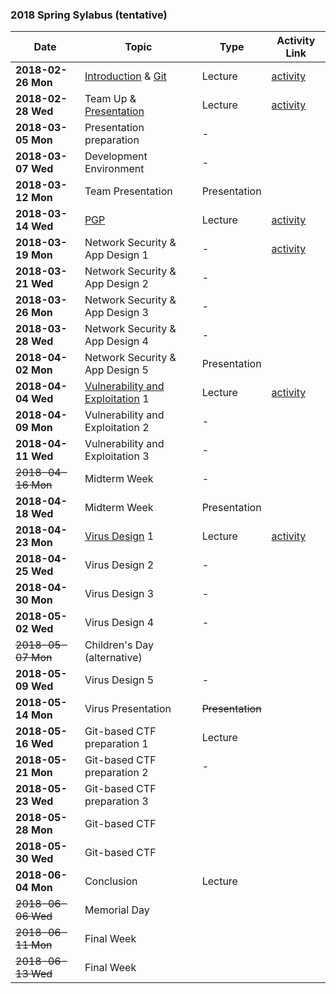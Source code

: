 ### 2018 Spring Sylabus (tentative)

| Date               | Topic                                     | Type         | Activity Link |
|--------------------|-------------------------------------------|--------------|---------------|
| **2018-02-26 Mon** | [Introduction](https://softsec.kaist.ac.kr/depot/01-Intro.pdf) & [Git](https://softsec.kaist.ac.kr/depot/02-GIT.pdf) | Lecture      | [activity](Activities/0226.md) |
| **2018-02-28 Wed** | Team Up & [Presentation](https://softsec.kaist.ac.kr/depot/03-Presentation.pdf) | Lecture      | [activity](Activities/0228.md) |
| **2018-03-05 Mon** | Presentation preparation                  | -            |               |
| **2018-03-07 Wed** | Development Environment                   | -            |               |
| **2018-03-12 Mon** | Team Presentation                         | Presentation |               |
| **2018-03-14 Wed** | [PGP](https://softsec.kaist.ac.kr/depot/04-PGP.pdf)                                       | Lecture      | [activity](Activities/0314.md) |
| **2018-03-19 Mon** | Network Security & App Design 1           | -            | [activity](Activities/0319.md) |
| **2018-03-21 Wed** | Network Security & App Design 2           | -            |               |
| **2018-03-26 Mon** | Network Security & App Design 3           | -            |               |
| **2018-03-28 Wed** | Network Security & App Design 4           | -            |               |
| **2018-04-02 Mon** | Network Security & App Design 5           | Presentation |               |
| **2018-04-04 Wed** | [Vulnerability and Exploitation](https://softsec.kaist.ac.kr/depot/05-Bugs.pdf) 1          | Lecture      | [activity](Activities/0404.md) |
| **2018-04-09 Mon** | Vulnerability and Exploitation 2          | -            |               |
| **2018-04-11 Wed** | Vulnerability and Exploitation 3          | -            |               |
| ~~2018-04-16 Mon~~ | Midterm Week                              | -            |               |
| **2018-04-18 Wed** | Midterm Week                              | Presentation |               |
| **2018-04-23 Mon** | [Virus Design](https://softsec.kaist.ac.kr/depot/06-Malware.pdf) 1                            | Lecture      | [activity](Activities/0423.md) |
| **2018-04-25 Wed** | Virus Design 2                            | -            |               |
| **2018-04-30 Mon** | Virus Design 3                            | -            |               |
| **2018-05-02 Wed** | Virus Design 4                            | -            |               |
| ~~2018-05-07 Mon~~ | Children's Day (alternative)              |              |               |
| **2018-05-09 Wed** | Virus Design 5                            | -            |               |
| **2018-05-14 Mon** | Virus Presentation                        | ~~Presentation~~ |               |
| **2018-05-16 Wed** | Git-based CTF preparation 1               | Lecture      |               |
| **2018-05-21 Mon** | Git-based CTF preparation 2               | -            |               |
| **2018-05-23 Wed** | Git-based CTF preparation 3               |              |               |
| **2018-05-28 Mon** | Git-based CTF                             |              |               |
| **2018-05-30 Wed** | Git-based CTF                             |              |               |
| **2018-06-04 Mon** | Conclusion                                | Lecture      |               |
| ~~2018-06-06 Wed~~ | Memorial Day                              |              |               |
| ~~2018-06-11 Mon~~ | Final Week                                |              |               |
| ~~2018-06-13 Wed~~ | Final Week                                |              |               |
